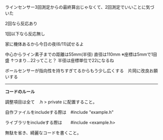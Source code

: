ラインセンサー3回測定からの最終算出じゃなくて、2回測定でいいことに気づいた

2回なら反応あり

1回以下なら反応無し

家に機体あるから今日の夜(6/11)試せるよ

中心からライン素子までの距離は55mm(半径) 直径は110mm ※座標は5mmで1目盛
↑つまり…22ってこと？ 半径は座標単位で22になるね

ボールセンサーが指向性を持ちすぎてるからもう少し広くする　片岡に改良お願いする

------------------------------------------------------------
__コードのルール__


調整項目は全て　.h > private に配置すること。

自作ファイルをincludeする際は　#include "example.h"

ライブラリをincludeする際は　　#include <example.h>

無駄を省き、綺麗なコードを書くこと。
